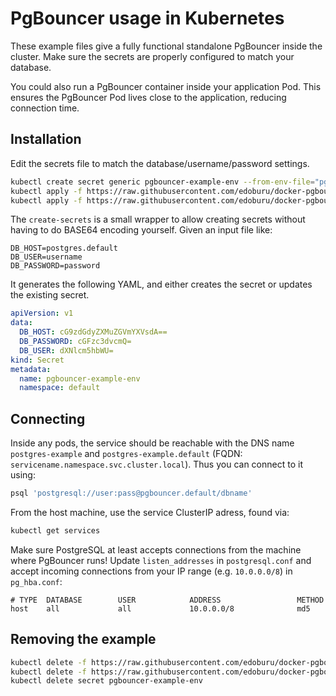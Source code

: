 PgBouncer usage in Kubernetes
=============================

These example files give a fully functional standalone PgBouncer inside the cluster. Make sure the secrets are properly configured to match your database.

You could also run a PgBouncer container inside your application Pod. This ensures the PgBouncer Pod lives close to the application, reducing connection time.

Installation
------------

Edit the secrets file to match the database/username/password settings.

```sh
kubectl create secret generic pgbouncer-example-env --from-env-file="pgbouncer-example-env.secrets"  # or run ./create-secrets
kubectl apply -f https://raw.githubusercontent.com/edoburu/docker-pgbouncer/master/examples/kubernetes/service.yml
kubectl apply -f https://raw.githubusercontent.com/edoburu/docker-pgbouncer/master/examples/kubernetes/deployment.yml
```

The `create-secrets` is a small wrapper to allow creating secrets without having to do BASE64 encoding yourself. Given an input file like:

```
DB_HOST=postgres.default
DB_USER=username
DB_PASSWORD=password
```

It generates the following YAML, and either creates the secret or updates the existing secret.

```yaml
apiVersion: v1
data:
  DB_HOST: cG9zdGdyZXMuZGVmYXVsdA==
  DB_PASSWORD: cGFzc3dvcmQ=
  DB_USER: dXNlcm5hbWU=
kind: Secret
metadata:
  name: pgbouncer-example-env
  namespace: default
```

Connecting
----------

Inside any pods, the service should be reachable with the DNS name `postgres-example` and `postgres-example.default` (FQDN: `servicename.namespace.svc.cluster.local`). Thus you can connect to it using:

```sh
psql 'postgresql://user:pass@pgbouncer.default/dbname'
```

From the host machine, use the service ClusterIP adress, found via:

```sh
kubectl get services
```

Make sure PostgreSQL at least accepts connections from the machine where PgBouncer runs! Update `listen_addresses` in `postgresql.conf` and accept incoming connections from your IP range (e.g. `10.0.0.0/8`) in `pg_hba.conf`:

```
# TYPE  DATABASE        USER            ADDRESS                 METHOD
host    all             all             10.0.0.0/8              md5
```

Removing the example
---------------------

```sh
kubectl delete -f https://raw.githubusercontent.com/edoburu/docker-pgbouncer/master/examples/kubernetes/service.yml
kubectl delete -f https://raw.githubusercontent.com/edoburu/docker-pgbouncer/master/examples/kubernetes/deployment.yml
kubectl delete secret pgbouncer-example-env
```

